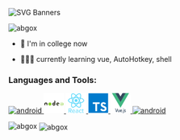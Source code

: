 ![SVG Banners](https://svg-banners.vercel.app/api?type=origin&text1=Hey%20!%20I'm%20@abgox%20🤠%20&text2=%20Easing%20my%20life%20by%20code&width=900&height=220)

<p align="left"> <img src="https://komarev.com/ghpvc/?username=abgox&label=Profile%20views&color=0e75b6&style=flat" alt="abgox" /> </p>

- 🔭 I'm in college now

- 👩🏽‍💻 currently learning vue, AutoHotkey, shell

<h3 align="left">Languages and Tools:</h3> <p align="left"> <a href=https://www.gnu.org/software/bash/ target="_blank" rel="noreferrer"> <img src=https://www.vectorlogo.zone/logos/gnu_bash/gnu_bash-icon.svg alt="android" width="40" height="40"/> </a> <a href=https://nodejs.org target="_blank" rel="noreferrer"> <img src=https://raw.githubusercontent.com/devicons/devicon/master/icons/nodejs/nodejs-original-wordmark.svg alt="android" width="40" height="40"/> </a> <a href=https://reactjs.org/ target="_blank" rel="noreferrer"> <img src=https://raw.githubusercontent.com/devicons/devicon/master/icons/react/react-original-wordmark.svg alt="android" width="40" height="40"/> </a> <a href=https://www.typescriptlang.org/ target="_blank" rel="noreferrer"> <img src=https://raw.githubusercontent.com/devicons/devicon/master/icons/typescript/typescript-original.svg alt="android" width="40" height="40"/> </a> <a href=https://vuejs.org/ target="_blank" rel="noreferrer"> <img src=https://raw.githubusercontent.com/devicons/devicon/master/icons/vuejs/vuejs-original-wordmark.svg alt="android" width="40" height="40"/> </a> <a href=https://vuepress.vuejs.org/ target="_blank" rel="noreferrer"> <img src=https://raw.githubusercontent.com/AliasIO/wappalyzer/master/src/drivers/webextension/images/icons/VuePress.svg alt="android" width="40" height="40"/> </a> </p>

<p><img align="left" src="https://github-readme-stats.vercel.app/api/top-langs?username=abgox&show_icons=true&locale=en&layout=compact" alt="abgox" /></p>

<p>&nbsp;<img align="center" src="https://github-readme-stats.vercel.app/api?username=abgox&show_icons=true&locale=en" alt="abgox" /></p>

